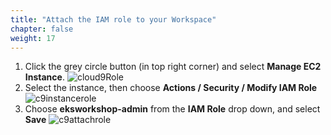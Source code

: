 ```yaml
---
title: "Attach the IAM role to your Workspace"
chapter: false
weight: 17
---
```


1. Click the grey circle button (in top right corner) and select **Manage EC2 Instance**.
![cloud9Role](/images/prerequisites/cloud9-role.png)
1. Select the instance, then choose **Actions / Security / Modify IAM Role**
![c9instancerole](/images/prerequisites/c9instancerole.png)
1. Choose **eksworkshop-admin** from the **IAM Role** drop down, and select **Save**
![c9attachrole](/images/prerequisites/c9attachrole.png)
